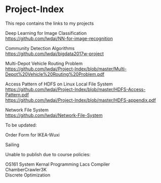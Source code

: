 # Project-Index
This repo contains the links to my projects

Deep Learning for Image Classification  
https://github.com/lwdai/NN-for-image-recognition  

Community Detection Algorithms  
https://github.com/lwdai/bigdata2017w-project  

Multi-Depot Vehicle Routing Problem  
https://github.com/lwdai/Project-Index/blob/master/Multi-Depot%20Vehicle%20Routing%20Problem.pdf  

Access Pattern of HDFS on Linux Local File System  
https://github.com/lwdai/Project-Index/blob/master/HDFS-Access-Pattern.pdf  
https://github.com/lwdai/Project-Index/blob/master/HDFS-appendix.pdf  

Network File System  
https://github.com/lwdai/Network-File-System  

To be updated:  

Order Form for IKEA-Wuxi  

Sailing  

Unable to publish due to course policies: 

OS161 System Kernal Programming
Lacs Compiler  
ChamberCrawler3K  
Discrete Optimization  
